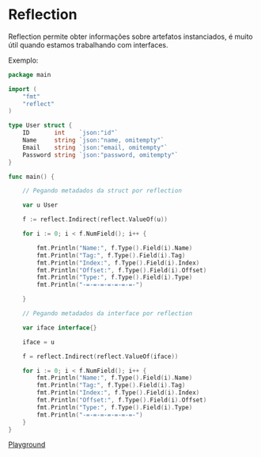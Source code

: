 # Reflection

Reflection permite obter informações sobre artefatos instanciados, é muito útil quando estamos trabalhando com interfaces.

Exemplo:

```go
package main

import (
	"fmt"
	"reflect"
)

type User struct {
	ID       int    `json:"id"`
	Name     string `json:"name, omitempty"`
	Email    string `json:"email, omitempty"`
	Password string `json:"password, omitempty"`
}

func main() {

	// Pegando metadados da struct por reflection

	var u User

	f := reflect.Indirect(reflect.ValueOf(u))

	for i := 0; i < f.NumField(); i++ {

		fmt.Println("Name:", f.Type().Field(i).Name)
		fmt.Println("Tag:", f.Type().Field(i).Tag)
		fmt.Println("Index:", f.Type().Field(i).Index)
		fmt.Println("Offset:", f.Type().Field(i).Offset)
		fmt.Println("Type:", f.Type().Field(i).Type)
		fmt.Println("-=-=-=-=-=-=-=-")

	}

	// Pegando metadados da interface por reflection

	var iface interface{}

	iface = u

	f = reflect.Indirect(reflect.ValueOf(iface))

	for i := 0; i < f.NumField(); i++ {
		fmt.Println("Name:", f.Type().Field(i).Name)
		fmt.Println("Tag:", f.Type().Field(i).Tag)
		fmt.Println("Index:", f.Type().Field(i).Index)
		fmt.Println("Offset:", f.Type().Field(i).Offset)
		fmt.Println("Type:", f.Type().Field(i).Type)
		fmt.Println("-=-=-=-=-=-=-=-")
	}
}
```
[Playground](https://play.golang.org/p/0v0KLs3UuN)
